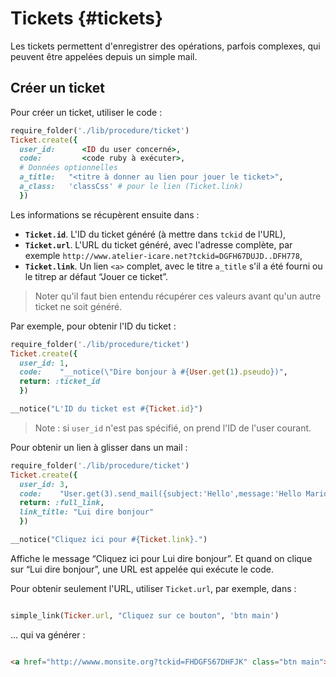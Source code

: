 # Tickets {#tickets}

Les tickets permettent d'enregistrer des opérations, parfois complexes, qui peuvent être appelées depuis un simple mail.

## Créer un ticket

Pour créer un ticket, utiliser le code :

```ruby
require_folder('./lib/procedure/ticket')
Ticket.create({
  user_id:      <ID du user concerné>,
  code:         <code ruby à exécuter>,
  # Données optionnelles
  a_title:   "<titre à donner au lien pour jouer le ticket>",
  a_class:   'classCss' # pour le lien (Ticket.link)
  })
```

Les informations se récupèrent ensuite dans :

* **`Ticket.id`**. L'ID du ticket généré (à mettre dans `tckid` de l'URL),
* **`Ticket.url`**. L'URL du ticket généré, avec l'adresse complète, par exemple `http://www.atelier-icare.net?tckid=DGFH67DUJD..DFH778`,
* **`Ticket.link`**. Un lien `<a>` complet, avec le titre `a_title` s'il a été fourni ou le titrep ar défaut “Jouer ce ticket”.

> Noter qu'il faut bien entendu récupérer ces valeurs avant qu'un autre ticket ne soit généré.

Par exemple, pour obtenir l'ID du ticket :

```ruby
require_folder('./lib/procedure/ticket')
Ticket.create({
  user_id: 1,
  code:    "__notice(\"Dire bonjour à #{User.get(1).pseudo})",
  return: :ticket_id
  })

__notice("L'ID du ticket est #{Ticket.id}")

```

> Note : si `user_id` n'est pas spécifié, on prend l'ID de l'user courant.

Pour obtenir un lien à glisser dans un mail :

```ruby
require_folder('./lib/procedure/ticket')
Ticket.create({
  user_id: 3,
  code:    "User.get(3).send_mail({subject:'Hello',message:'Hello Marion'})",
  return: :full_link,
  link_title: "Lui dire bonjour"
  })

__notice("Cliquez ici pour #{Ticket.link}.")

```

Affiche le message “Cliquez ici pour Lui dire bonjour”. Et quand on clique sur “Lui dire bonjour”, une URL est appelée qui exécute le code.


Pour obtenir seulement l'URL, utiliser `Ticket.url`, par exemple, dans :

```ruby

simple_link(Ticker.url, "Cliquez sur ce bouton", 'btn main')

```

… qui va générer :

```html

<a href="http://wwww.monsite.org?tckid=FHDGFS67DHFJK" class="btn main">Cliquez sur ce bouton</a>

```
